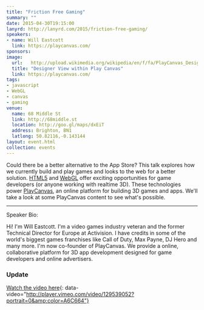 ```yaml
---
title: "Friction Free Gaming"
summary: ""
date: 2015-04-30T19:15:00
lanyrd: http://lanyrd.com/2015/friction-free-gaming/
speakers:
- name: Will Eastcott
  link: https://playcanvas.com/
sponsors:
image:
  url:   http://upload.wikimedia.org/wikipedia/en/f/fa/PlayCanvas_Designer_view,_within_Swooop_project.jpg
  title: "Designer View within Play Canvas"
  link: https://playcanvas.com/
tags:
- javascript
- WebGL
- canvas
- gaming
venue:
  name: 68 Middle St
  link: http://68middle.st
  location: http://goo.gl/maps/dxEiT
  address: Brighton, BN1
  latlong: 50.82116,-0.143144
layout: event.html
collection: events
---
```


Could there be a better alternative to the App Store? This talk explores how we currently build and play games and looks to the web for a better solution. [HTML5](http://www.w3.org/TR/html5/) and [WebGL](http://en.wikipedia.org/wiki/WebGL) offer exciting opportunities for game developers (or anyone working with realtime 3D). These technologies power [PlayCanvas](https://playcanvas.com), an online platform for building 3D games and apps. We'll take a look at some PlayCanvas content to see what's possible.

***
Speaker Bio:

Hi! I'm Will Eastcott. I'm a video games industry veteran and the former Technical Director for Europe at Activision. I have credits in some of the world's biggest games franchises like Call of Duty, Max Payne, DJ Hero and many more. I'm now co-founder of PlayCanvas. We provide a online, collaborative platform for 3D app development designed for game developers and online advertisers.

### Update

[Watch the video here](https://vimeo.com/129539052){: data-video="http://player.vimeo.com/video/129539052?portrait=0&amp;color=A6C664"}
